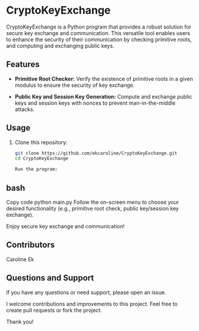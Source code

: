 # CryptoKeyExchange

CryptoKeyExchange is a Python program that provides a robust solution for secure key exchange and communication. This versatile tool enables users to enhance the security of their communication by checking primitive roots, and computing and exchanging public keys.

## Features

- **Primitive Root Checker:** Verify the existence of primitive roots in a given modulus to ensure the security of key exchange.

- **Public Key and Session Key Generation:** Compute and exchange public keys and session keys with nonces to prevent man-in-the-middle attacks.

## Usage

1. Clone this repository:

   ```bash
   git clone https://github.com/ekcaroline/CryptoKeyExchange.git
   cd CryptoKeyExchange

   Run the program:

bash
---------
Copy code
python main.py
Follow the on-screen menu to choose your desired functionality (e.g., primitive root check, public key/session key exchange).

Enjoy secure key exchange and communication!

## Contributors
Caroline Ek

## Questions and Support
If you have any questions or need support, please open an issue.

I welcome contributions and improvements to this project. Feel free to create pull requests or fork the project.

Thank you!
